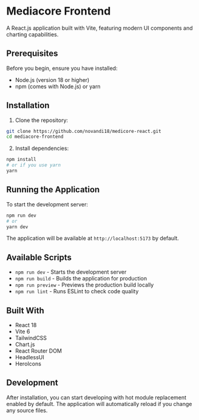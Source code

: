# Mediacore Frontend

A React.js application built with Vite, featuring modern UI components and charting capabilities.

## Prerequisites

Before you begin, ensure you have installed:
- Node.js (version 18 or higher)
- npm (comes with Node.js) or yarn

## Installation

1. Clone the repository:
```bash
git clone https://github.com/novandi18/medicore-react.git
cd mediacore-frontend
```

2. Install dependencies:
```bash
npm install
# or if you use yarn
yarn
```

## Running the Application

To start the development server:
```bash
npm run dev
# or
yarn dev
```
The application will be available at `http://localhost:5173` by default.

## Available Scripts

- `npm run dev` - Starts the development server
- `npm run build` - Builds the application for production
- `npm run preview` - Previews the production build locally
- `npm run lint` - Runs ESLint to check code quality

## Built With

- React 18
- Vite 6
- TailwindCSS
- Chart.js
- React Router DOM
- HeadlessUI
- HeroIcons

## Development

After installation, you can start developing with hot module replacement enabled by default. The application will automatically reload if you change any source files.
